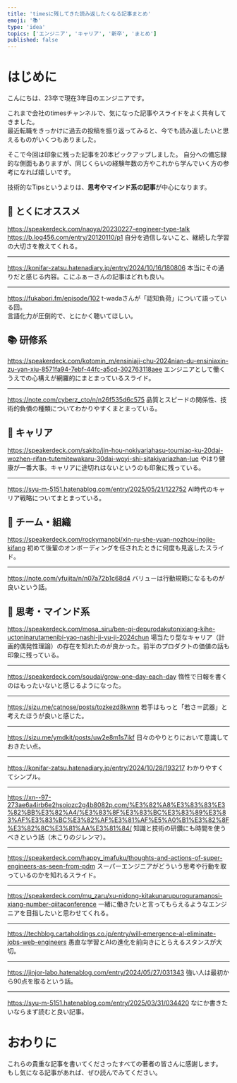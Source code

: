 ```yaml
---
title: 'timesに残してきた読み返したくなる記事まとめ'
emoji: '📚'
type: 'idea'
topics: ['エンジニア', 'キャリア', '新卒', 'まとめ']
published: false
---
```


# はじめに

こんにちは、23卒で現在3年目のエンジニアです。

これまで会社のtimesチャンネルで、気になった記事やスライドをよく共有してきました。  
最近転職をきっかけに過去の投稿を振り返ってみると、今でも読み返したいと思えるものがいくつもありました。

そこで今回は印象に残った記事を20本ピックアップしました。
自分への備忘録的な側面もありますが、同じくらいの経験年数の方やこれから学んでいく方の参考になれば嬉しいです。

技術的なTipsというよりは、**思考やマインド系の記事**が中心になります。

## 🌟 とくにオススメ

https://speakerdeck.com/naoya/20230227-engineer-type-talk
https://b.log456.com/entry/20120110/p1
自分を過信しないこと、継続した学習の大切さを教えてくれる。

---

https://konifar-zatsu.hatenadiary.jp/entry/2024/10/16/180806
本当にその通りだと感じる内容。こにふぁーさんの記事はどれも良い。

---

https://fukabori.fm/episode/102
t-wadaさんが「認知負荷」について語っている回。  
言語化力が圧倒的で、とにかく聴いてほしい。

## 📚 研修系

https://speakerdeck.com/kotomin_m/ensiniaji-chu-2024nian-du-ensiniaxin-zu-yan-xiu-8571fa94-7ebf-44fc-a5cd-302763118aee
エンジニアとして働くうえでの心構えが網羅的にまとまっているスライド。

---

https://note.com/cyberz_cto/n/n26f535d6c575
品質とスピードの関係性、技術的負債の種類についてわかりやすくまとまっている。

## 💼 キャリア

https://speakerdeck.com/sakito/jin-hou-nokiyariahasu-toumiao-ku-20dai-wozhen-rifan-tutemitewakaru-30dai-woyi-shi-sitakiyariazhan-lue
やはり健康が一番大事。キャリアに途切れはないというのも印象に残っている。

---

https://syu-m-5151.hatenablog.com/entry/2025/05/21/122752
AI時代のキャリア戦略についてまとまっている。

## 🤝 チーム・組織

https://speakerdeck.com/rockymanobi/xin-ru-she-yuan-nozhou-inojie-kifang
初めて後輩のオンボーディングを任されたときに何度も見返したスライド。

---

https://note.com/yfujita/n/n07a72b1c68d4
バリューは行動規範になるものが良いという話。

## 🌱 思考・マインド系

https://speakerdeck.com/mosa_siru/ben-qi-depurodakutonixiang-kihe-uctoninarutamenibi-yao-nashi-ji-yu-ji-2024chun
場当たり型なキャリア（計画的偶発性理論）の存在を知れたのが良かった。前半のプロダクトの価値の話も印象に残っている。

---

https://speakerdeck.com/soudai/grow-one-day-each-day
惰性で日報を書くのはもったいないと感じるようになった。

---

https://sizu.me/catnose/posts/tozkezd8kwnn
若手はもっと「若さ＝武器」と考えたほうが良いと感じた。

---

https://sizu.me/ymdkit/posts/uw2e8m1s7ikf
日々のやりとりにおいて意識しておきたい点。

---

https://konifar-zatsu.hatenadiary.jp/entry/2024/10/28/193217
わかりやすくてシンプル。

---

https://xn--97-273ae6a4irb6e2hsoiozc2g4b8082p.com/%E3%82%A8%E3%83%83%E3%82%BB%E3%82%A4/%E3%83%8F%E3%83%BC%E3%83%89%E3%83%AF%E3%83%BC%E3%82%AF%E3%81%AF%E5%A0%B1%E3%82%8F%E3%82%8C%E3%81%AA%E3%81%84/
知識と技術の研鑽にも時間を使うべきという話（木こりのジレンマ）。

---

https://speakerdeck.com/happy_imafuku/thoughts-and-actions-of-super-engineers-as-seen-from-pdm
スーパーエンジニアがどういう思考や行動を取っているのかを知れるスライド。

---

https://speakerdeck.com/mu_zaru/xu-nidong-kitakunarupuroguramanosi-xiang-number-qiitaconference
一緒に働きたいと言ってもらえるようなエンジニアを目指したいと思わせてくれる。

---

https://techblog.cartaholdings.co.jp/entry/will-emergence-aI-eliminate-jobs-web-engineers
愚直な学習とAIの進化を前向きにとらえるスタンスが大切。

---

https://jinjor-labo.hatenablog.com/entry/2024/05/27/031343
強い人は最初から90点を取るという話。

---

https://syu-m-5151.hatenablog.com/entry/2025/03/31/034420
なにか書きたいならまず読むと良い記事。

# おわりに

これらの貴重な記事を書いてくださったすべての著者の皆さんに感謝します。
もし気になる記事があれば、ぜひ読んでみてください。
